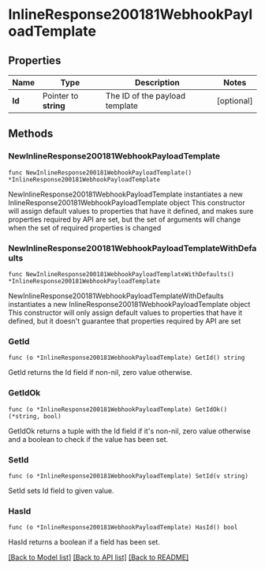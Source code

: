 # InlineResponse200181WebhookPayloadTemplate

## Properties

Name | Type | Description | Notes
------------ | ------------- | ------------- | -------------
**Id** | Pointer to **string** | The ID of the payload template | [optional] 

## Methods

### NewInlineResponse200181WebhookPayloadTemplate

`func NewInlineResponse200181WebhookPayloadTemplate() *InlineResponse200181WebhookPayloadTemplate`

NewInlineResponse200181WebhookPayloadTemplate instantiates a new InlineResponse200181WebhookPayloadTemplate object
This constructor will assign default values to properties that have it defined,
and makes sure properties required by API are set, but the set of arguments
will change when the set of required properties is changed

### NewInlineResponse200181WebhookPayloadTemplateWithDefaults

`func NewInlineResponse200181WebhookPayloadTemplateWithDefaults() *InlineResponse200181WebhookPayloadTemplate`

NewInlineResponse200181WebhookPayloadTemplateWithDefaults instantiates a new InlineResponse200181WebhookPayloadTemplate object
This constructor will only assign default values to properties that have it defined,
but it doesn't guarantee that properties required by API are set

### GetId

`func (o *InlineResponse200181WebhookPayloadTemplate) GetId() string`

GetId returns the Id field if non-nil, zero value otherwise.

### GetIdOk

`func (o *InlineResponse200181WebhookPayloadTemplate) GetIdOk() (*string, bool)`

GetIdOk returns a tuple with the Id field if it's non-nil, zero value otherwise
and a boolean to check if the value has been set.

### SetId

`func (o *InlineResponse200181WebhookPayloadTemplate) SetId(v string)`

SetId sets Id field to given value.

### HasId

`func (o *InlineResponse200181WebhookPayloadTemplate) HasId() bool`

HasId returns a boolean if a field has been set.


[[Back to Model list]](../README.md#documentation-for-models) [[Back to API list]](../README.md#documentation-for-api-endpoints) [[Back to README]](../README.md)


